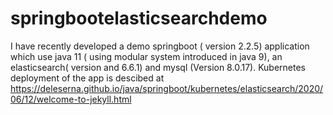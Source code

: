# springbootelasticsearchdemo
I have recently developed a demo springboot ( version 2.2.5) application which use java 11 ( using modular system introduced in java 9),
an elasticsearch( version and 6.6.1) and mysql (Version 8.0.17).
Kubernetes deployment of the app is descibed at https://deleserna.github.io/java/springboot/kubernetes/elasticsearch/2020/06/12/welcome-to-jekyll.html

